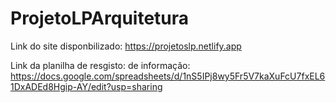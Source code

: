# ProjetoLPArquitetura
Link do site disponbilizado: https://projetoslp.netlify.app 


Link da planilha de resgisto: de informação: https://docs.google.com/spreadsheets/d/1nS5IPj8wy5Fr5V7kaXuFcU7fxEL61DxADEd8Hgip-AY/edit?usp=sharing 
